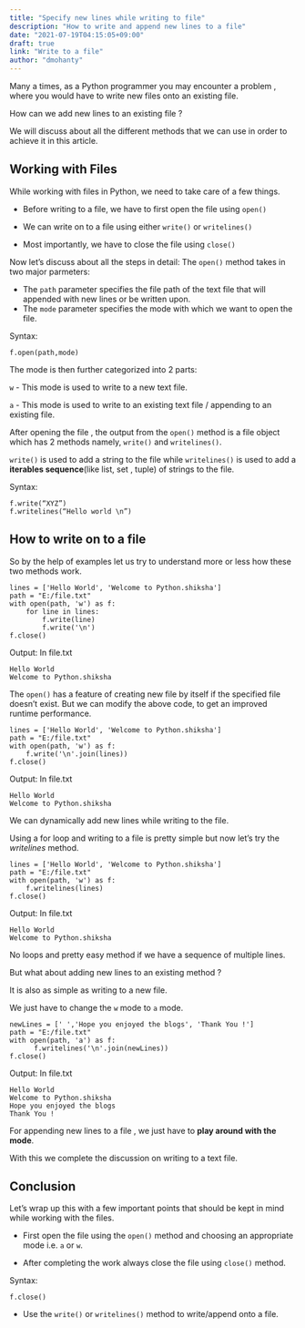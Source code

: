 ```yaml
---
title: "Specify new lines while writing to file"
description: "How to write and append new lines to a file"
date: "2021-07-19T04:15:05+09:00"
draft: true
link: "Write to a file"
author: "dmohanty"
---
```

Many a times, as a Python programmer you may encounter a problem , where you would have to write new files onto an existing file.

How can we add new lines to an existing file ?

We will discuss about all the different methods that we can use in order to achieve it in this article.

## Working with Files

While working with files in Python, we need to take care of a few things.

- Before writing to a file, we have to first open the file using `open()`

- We can write on to a file using either `write()` or `writelines()`

- Most importantly, we have to close the file using `close()`

Now let’s discuss about all the steps in detail:
The `open()` method takes in two major parmeters:
- The `path` parameter specifies the file path of the text file that will appended with new lines or be written upon.
- The `mode` parameter specifies the mode with which we want to open the file.

Syntax:
```
f.open(path,mode)
```

The mode is then further categorized into 2 parts:

`w` - This mode is used to write to a new text file.

`a` -  This mode is used to write to an existing text file / appending to an existing file.

After opening the file , the output from the `open()` method is a file object which has 2 methods namely, `write()` and `writelines()`.

`write()` is used to add a string to the file while `writelines()` is used to add a **iterables sequence**(like list, set , tuple) of strings to the file.

Syntax:
```
f.write(“XYZ”)
f.writelines(“Hello world \n”)
```

## How to write on to a file

So by the help of examples let us try to understand more or less how these two methods work.

```
lines = ['Hello World', 'Welcome to Python.shiksha']
path = "E:/file.txt"
with open(path, 'w') as f:
    for line in lines:
        f.write(line)
        f.write('\n')
f.close()
```
Output:
In file.txt
```
Hello World
Welcome to Python.shiksha
```

The `open()` has a feature of creating new file by itself if the specified file doesn’t exist.
But we can modify the above code, to get an improved runtime performance.

```
lines = ['Hello World', 'Welcome to Python.shiksha']
path = "E:/file.txt"
with open(path, 'w') as f:
    f.write('\n'.join(lines))
f.close()
```
Output:
In file.txt
```
Hello World
Welcome to Python.shiksha
```

We can dynamically add new lines while writing to the file.

Using a for loop and writing to a file is pretty simple but now let’s try the *writelines* method.

```
lines = ['Hello World', 'Welcome to Python.shiksha']
path = "E:/file.txt"
with open(path, 'w') as f:
    f.writelines(lines)
f.close()
```

Output:
In file.txt
```
Hello World
Welcome to Python.shiksha
```

No loops and pretty easy method if we have a sequence of multiple lines.

But what about adding new lines to an existing method ?

It is also as simple as writing to a new file.

We just have to change the `w` mode to `a` mode.

```
newLines = [' ','Hope you enjoyed the blogs', 'Thank You !']
path = "E:/file.txt"
with open(path, 'a') as f:
      f.writelines('\n'.join(newLines))
f.close()
```
Output:
In file.txt
```
Hello World
Welcome to Python.shiksha
Hope you enjoyed the blogs
Thank You !
```
For appending new lines to a file , we just have to **play around with the mode**.

With this we complete the discussion on writing to a text file.

## Conclusion
 
Let’s wrap up this with a few important points that should be kept in mind while working with the files.

- First open the file using the `open()` method and choosing an appropriate mode i.e. `a` or `w`.

- After completing the work always close the file using `close()` method.

Syntax:
```
f.close() 
```

- Use the `write()` or `writelines()` method to write/append onto a file.



